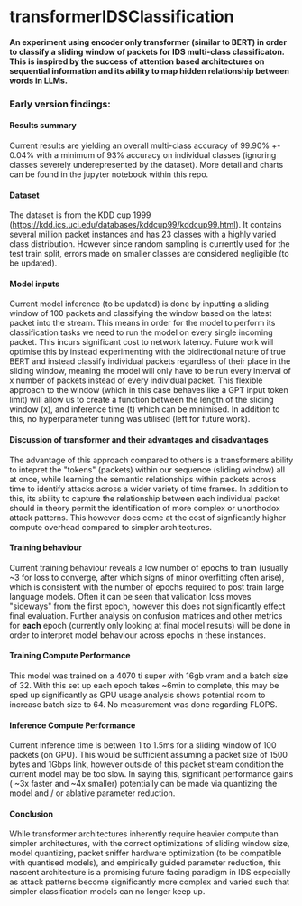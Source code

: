 # transformerIDSClassification
#### An experiment using encoder only transformer (similar to BERT) in order to classify a sliding window of packets for IDS multi-class classificaton. This is inspired by the success of attention based architectures on sequential information and its ability to map hidden relationship between words in LLMs.

### Early version findings:

#### Results summary
Current results are yielding an overall multi-class accuracy of 99.90% +- 0.04% with a minimum of 93% accuracy on individual classes (ignoring classes severely underepresented by the dataset). More detail and charts can be found in the jupyter notebook within this repo.

#### Dataset
The dataset is from the KDD cup 1999 (https://kdd.ics.uci.edu/databases/kddcup99/kddcup99.html). It contains several million packet instances and has 23 classes with a highly varied class distribution. However since random sampling is currently used for the test train split, errors made on smaller classes are considered negligible (to be updated).

#### Model inputs
Current model inference (to be updated) is done by inputting a sliding window of 100 packets and classifying the window based on the latest packet into the stream. This means in order for the model to perform its classification tasks we need to run the model on every single incoming packet. This incurs significant cost to network latency. Future work will optimise this by instead experimenting with the bidirectional nature of true BERT and instead classify individual packets regardless of their place in the sliding window, meaning the model will only have to be run every interval of x number of packets instead of every individual packet. This flexible approach to the window (which in this case behaves like a GPT input token limit) will allow us to create a function between the length of the sliding window (x), and inference time (t) which can be minimised. In addition to this, no hyperparameter tuning was utilised (left for future work).

#### Discussion of transformer and their advantages and disadvantages
The advantage of this approach compared to others is a transformers ability to intepret the "tokens" (packets) within our sequence (sliding window) all at once, while learning the semantic relationships within packets across time to identify attacks across a wider variety of time frames. In addition to this, its ability to capture the relationship between each individual packet should in theory permit the identification of more complex or unorthodox attack patterns. This however does come at the cost of signficantly higher compute overhead compared to simpler architectures.

#### Training behaviour
Current training behaviour reveals a low number of epochs to train (usually ~3 for loss to converge, after which signs of minor overfitting often arise), which is consistent with the number of epochs required to post train large language models. Often it can be seen that validation loss moves "sideways" from the first epoch, however this does not significantly effect final evaluation. Further analysis on confusion matrices and other metrics for **each** epoch (currently only looking at final model results) will be done in order to interpret model behaviour across epochs in these instances. 

#### Training Compute Performance
This model was trained on a 4070 ti super with 16gb vram and a batch size of 32. With this set up each epoch takes ~6min to complete, this may be sped up significantly as GPU usage analysis shows potential room to increase batch size to 64. No measurement was done regarding FLOPS.

#### Inference Compute Performance
Current inference time is between 1 to 1.5ms for a sliding window of 100 packets (on GPU). This would be sufficient assuming a packet size of 1500 bytes and 1Gbps link, however outside of this packet stream condition the current model may be too slow. In saying this, significant performance gains ( ~3x faster and ~4x smaller) potentially can be made via quantizing the model and / or ablative parameter reduction. 

#### Conclusion
While transformer architectures inherently require heavier compute than simpler architectures, with the correct optimizations of sliding window size, model quantizing, packet sniffer hardware optimization (to be compatible with quantised models), and empirically guided parameter reduction, this nascent architecture is a promising future facing paradigm in IDS especially as attack patterns become significantly more complex and varied such that simpler classification models can no longer keep up. 
